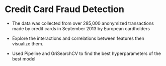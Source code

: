 # Credit Card Fraud Detection

* The data was collected from over 285,000 anonymized transactions made by credit cards in September 2013 by European cardholders

* Explore the interactions and correlations between features then visualize them.

* Used Pipeline and GriSearchCV to find the best hyperparameters of the best model

